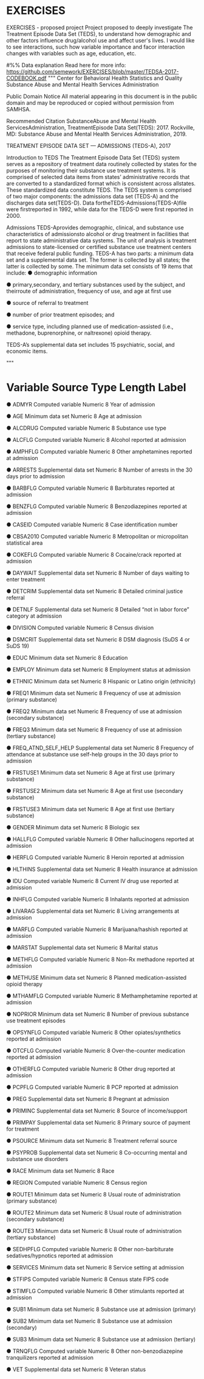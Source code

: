 # EXERCISES
EXERCISES - proposed project
Project proposed to deeply investigate The Treatment Episode Data Set (TEDS), to understand how demographic
and other factors influence drug/alcohol use and affect user's lives. I would like to see interactions, such 
how variable importance and facor interaction changes with variables such as age, education, etc.

#%% Data explanation
Read here for more info: https://github.com/semework/EXERCISES/blob/master/TEDSA-2017-CODEBOOK.pdf
"""
Center for Behavioral Health Statistics and Quality
Substance Abuse and Mental Health Services Administration

Public Domain Notice
All material appearing in this document is in the public domain and may be reproduced or copied
without permission from SAMHSA.

Recommended Citation
SubstanceAbuse and Mental Health ServicesAdministration, TreatmentEpisode Data Set(TEDS):
2017. Rockville, MD: Substance Abuse and Mental Health Services Administration, 2019.

TREATMENT EPISODE DATA SET — ADMISSIONS
(TEDS-A), 2017

Introduction to TEDS
The Treatment Episode Data Set (TEDS) system serves as a repository of treatment data routinely
collected by states for the purposes of monitoring their substance use treatment systems. It is
comprised of selected data items from states’ administrative records that are converted to a
standardized format which is consistent across allstates. These standardized data constitute TEDS.
The TEDS system is comprised of two major components: the admissions data set (TEDS-A) and
the discharges data set(TEDS-D). Data fortheTEDS-Admissions(TEDS-A)file were firstreported
in 1992, while data for the TEDS-D were first reported in 2000.

Admissions
TEDS-Aprovides demographic, clinical, and substance use characteristics of admissionsto alcohol
or drug treatment in facilities that report to state administrative data systems. The unit of analysis
is treatment admissions to state-licensed or certified substance use treatment centers that receive
federal public funding.
TEDS-A has two parts: a minimum data set and a supplemental data set. The former is collected
by all states; the latter is collected by some.
The minimum data set consists of 19 items that include:
● demographic information

● primary,secondary, and tertiary substances used by the subject, and theirroute of administration,
frequency of use, and age at first use

● source of referral to treatment

● number of prior treatment episodes; and

● service type, including planned use of medication-assisted (i.e., methadone, buprenorphine, or
naltrexone) opioid therapy.

TEDS-A’s supplemental data set includes 15 psychiatric, social, and economic items.

"""

Variable      Source     Type     Length      Label
===================================================
● ADMYR     Computed variable Numeric 8 Year of admission

● AGE       Minimum data set Numeric 8 Age at admission

● ALCDRUG   Computed variable Numeric 8 Substance use type

● ALCFLG    Computed variable Numeric 8 Alcohol reported at admission

● AMPHFLG   Computed variable Numeric 8 Other amphetamines reported at admission

● ARRESTS   Supplemental data set Numeric 8 Number of arrests in the 30 days prior to admission

● BARBFLG   Computed variable Numeric 8 Barbiturates reported at admission

● BENZFLG   Computed variable Numeric 8 Benzodiazepines reported at admission

● CASEID    Computed variable Numeric 8 Case identification number

● CBSA2010  Computed variable Numeric 8 Metropolitan or micropolitan statistical area

● COKEFLG   Computed variable Numeric 8 Cocaine/crack reported at admission

● DAYWAIT   Supplemental data set Numeric 8 Number of days waiting to enter treatment

● DETCRIM   Supplemental data set Numeric 8 Detailed criminal justice referral

● DETNLF    Supplemental data set Numeric 8 Detailed “not in labor force” category at admission

● DIVISION  Computed variable Numeric 8 Census division

● DSMCRIT   Supplemental data set Numeric 8 DSM diagnosis (SuDS 4 or SuDS 19)

● EDUC      Minimum data set Numeric 8 Education

● EMPLOY    Minimum data set Numeric 8 Employment status at admission

● ETHNIC    Minimum data set Numeric 8 Hispanic or Latino origin (ethnicity)

● FREQ1     Minimum data set Numeric 8 Frequency of use at admission (primary substance)

● FREQ2     Minimum data set Numeric 8 Frequency of use at admission (secondary substance)

● FREQ3     Minimum data set Numeric 8 Frequency of use at admission (tertiary substance)

● FREQ_ATND_SELF_HELP    Supplemental data set Numeric 8
                       Frequency of attendance at substance use self-help groups in the 30
                       days prior to admission
                       
● FRSTUSE1  Minimum data set Numeric 8 Age at first use (primary substance)

● FRSTUSE2  Minimum data set Numeric 8 Age at first use (secondary substance)

● FRSTUSE3  Minimum data set Numeric 8 Age at first use (tertiary substance)

● GENDER    Minimum data set Numeric 8 Biologic sex

● HALLFLG   Computed variable Numeric 8 Other hallucinogens reported at admission

● HERFLG    Computed variable Numeric 8 Heroin reported at admission

● HLTHINS   Supplemental data set Numeric 8 Health insurance at admission

● IDU       Computed variable Numeric 8 Current IV drug use reported at admission

● INHFLG    Computed variable Numeric 8 Inhalants reported at admission

● LIVARAG   Supplemental data set Numeric 8 Living arrangements at admission

● MARFLG    Computed variable Numeric 8 Marijuana/hashish reported at admission

● MARSTAT   Supplemental data set Numeric 8 Marital status

● METHFLG   Computed variable Numeric 8 Non-Rx methadone reported at admission

● METHUSE   Minimum data set Numeric 8 Planned medication-assisted opioid therapy

● MTHAMFLG  Computed variable Numeric 8 Methamphetamine reported at admission

● NOPRIOR   Minimum data set Numeric 8 Number of previous substance use treatment episodes

● OPSYNFLG  Computed variable Numeric 8 Other opiates/synthetics reported at admission

● OTCFLG    Computed variable Numeric 8 Over-the-counter medication reported at admission

● OTHERFLG  Computed variable Numeric 8 Other drug reported at admission

● PCPFLG    Computed variable Numeric 8 PCP reported at admission

● PREG      Supplemental data set Numeric 8 Pregnant at admission

● PRIMINC   Supplemental data set Numeric 8 Source of income/support

● PRIMPAY   Supplemental data set Numeric 8 Primary source of payment for treatment

● PSOURCE   Minimum data set Numeric 8 Treatment referral source

● PSYPROB   Supplemental data set Numeric 8 Co-occurring mental and substance use disorders

● RACE      Minimum data set Numeric 8 Race

● REGION    Computed variable Numeric 8 Census region

● ROUTE1    Minimum data set Numeric 8 Usual route of administration (primary substance)

● ROUTE2    Minimum data set Numeric 8 Usual route of administration (secondary substance)

● ROUTE3    Minimum data set Numeric 8 Usual route of administration (tertiary substance)

● SEDHPFLG  Computed variable Numeric 8 Other non-barbiturate sedatives/hypnotics reported at admission

● SERVICES  Minimum data set Numeric 8 Service setting at admission

● STFIPS    Computed variable Numeric 8 Census state FIPS code

● STIMFLG   Computed variable Numeric 8 Other stimulants reported at admission

● SUB1      Minimum data set Numeric 8 Substance use at admission (primary)

● SUB2      Minimum data set Numeric 8 Substance use at admission (secondary)

● SUB3      Minimum data set Numeric 8 Substance use at admission (tertiary)

● TRNQFLG   Computed variable Numeric 8 Other non-benzodiazepine tranquilizers reported at admission

● VET       Supplemental data set Numeric 8 Veteran status

